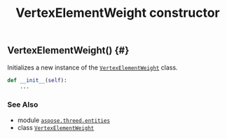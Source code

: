 ﻿---
title: VertexElementWeight constructor
second_title: Aspose.3D for Python via .NET API References
description: 
type: docs
weight: 10
url: /python-net/aspose.threed.entities/vertexelementweight/__init__/
is_root: false
---

## VertexElementWeight() {#}

Initializes a new instance of the [`VertexElementWeight`](/3d/python-net/aspose.threed.entities/vertexelementweight) class.



```python
def __init__(self):
    ...
```





### See Also
* module [`aspose.threed.entities`](../../)
* class [`VertexElementWeight`](/3d/python-net/aspose.threed.entities/vertexelementweight)
